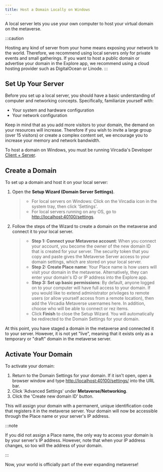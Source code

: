 ```yaml
---
title: Host a Domain Locally on Windows
---
```


A local server lets you use your own computer to host your virtual
domain on the metaverse.

:::caution

Hosting any kind of server from your home means exposing your network to the world. 
Therefore, we recommend using local servers only for private events and small gatherings. 
If you want to host a public domain or advertise your domain in the Explore app, we recommend using a cloud hosting provider such as DigitalOcean or Linode.
:::


## Set Up Your Server

Before you set up a local server, you should have a basic understanding
of computer and networking concepts. Specifically, familiarize yourself
with:

-   Your system and hardware configuration
-   Your network configuration

Keep in mind that as you add more visitors to your domain, the
demand on your resources will increase. Therefore if you wish to invite
a large group (over 15 visitors) or create a complex content set, we
encourage you to increase your memory and network bandwidth.

To host a domain on Windows, you must be running Vircadia's Developer [Client + Server](https://vircadia.com/download/#windows).

## Create a Domain

To set up a domain and host it on your local server:

1.  Open the **Setup Wizard (Domain Server Settings)**.

    > -   For local servers on Windows: Click on the Vircadia icon in
    >     the system tray, then click 'Settings'.
    > -   For local servers running on any OS, go to
    >     <http://localhost:40100/settings>.

2.  Follow the steps of the Wizard to create a domain on the metaverse
    and connect it to your local server.

    > -   **Step 1: Connect your Metaverse account**: When you connect
    >     your account, you become the owner of the new domain ID that
    >     is created for your server. The security token that you copy
    >     and paste gives the Metaverse Server access to your domain
    >     settings, which are stored on your local server.
    > -   **Step 2: Create Place name**: Your Place name is how users
    >     will visit your domain in the metaverse. Alternatively, they
    >     can enter your domain\'s ID or IP address into the Explore
    >     app.
    > -   **Step 3: Set up basic permissions**: By default, anyone
    >     logged on to your computer will have full access to your
    >     domain. If you would like to extend administrator privileges
    >     to remote users (or allow yourself access from a remote
    >     location), then add the Vircadia Metaverse usernames here. In
    >     addition, choose who will be able to connect or rez items.
    > -   Click **Finish** to close the Setup Wizard. You will
    >     automatically be redirected to the Domain Settings for your
    >     domain.

At this point, you have staged a domain in the metaverse and connected
it to your server. However, it is not yet "live", meaning that it
exists only as a temporary or "draft" domain in the metaverse server.

## Activate Your Domain

To activate your domain:

1.  Return to the Domain Settings for your domain. If it isn't open,
    open a browser window and type <http://localhost:40100/settings/>
    into the URL bar.
2.  Click 'Advanced Settings' under **Metaverse/Networking**.
3.  Click the 'Create new domain ID' button.

This will assign your domain with a permanent, unique identification
code that registers it in the metaverse server. Your domain will now be
accessible through the Place name or your server's IP address.

:::note

If you did not assign a Place name, the only way to access your domain
is by your server's IP address. However, note that when your IP address
changes, so too will the address of your domain.

:::


Now, your world is officially part of the ever expanding metaverse!
